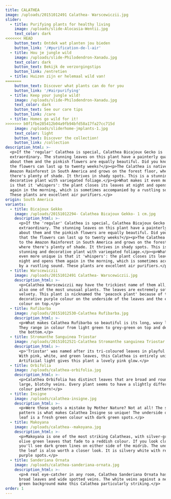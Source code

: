 ```yaml
---
title: CALATHEA
image: /uploads/20151012491 Calathea- Warscewiczii.jpg
slider:
  - title: Purifying plants for healthy living
    image: /uploads/slide-Alocasia-Wentii.jpg
    text_color: dark
<<<<<<< HEAD
    button_text: Ontdek wat planten jou bieden
    button_link: '/#purification-de-l-air'
  - title: Hou je jungle wild
    image: /uploads/slide-Philodendron-Xanadu.jpg
    text_color: dark
    button_text: Bekijk de verzorgingstips
    button_link: /entretien
  - title: Huizen zijn er helemaal wild van!
=======
    button_text: Discover what plants can do for you
    button_link: '/#airpurifying'
  - title: Keep your jungle wild!
    image: /uploads/slide-Philodendron-Xanadu.jpg
    text_color: dark
    button_text: See our care tips
    button_link: /care
  - title: Homes go wild for it!
>>>>>>> b0f1fbe285412b04a9fb94bfd58a17fa27cc715d
    image: /uploads/sliderhome-jmplants-1.jpg
    text_color: light
    button_text: Discover the collection!
    button_link: /collection
description_html: >-
  <p>If the 'regular' Calathea is special, Calathea Bicajoux Gecko is
  extraordinary. The stunning leaves on this plant have a painterly quality
  about them and the pinkish flowers are equally beautiful. Did you know that
  the flowers can last up to twenty weeks?</p><p>The Calathea is native to the
  Amazon Rainforest in South America and grows on the forest floor, where
  there's plenty of shade. It thrives in shady spots. This is a stunning and
  decorative plant with variegated foliage.</p><p>What makes it even more unique
  is that it 'whispers': the plant closes its leaves at night and opens them
  again in the morning, which is sometimes accompanied by a rustling sound.
  These plants are excellent air purifiers.</p>
origin: South America
variants:
  - title: Bicajoux Gekko
    image: /uploads/20151012294- Calathea Bicajoux Gekko- 1 cm.jpg
    description_html: >-
      <p>If the 'regular' Calathea is special, Calathea Bicajoux Gecko is
      extraordinary. The stunning leaves on this plant have a painterly quality
      about them and the pinkish flowers are equally beautiful. Did you know
      that the flowers can last up to twenty weeks?</p><p>The Calathea is native
      to the Amazon Rainforest in South America and grows on the forest floor,
      where there's plenty of shade. It thrives in shady spots. This is a
      stunning and decorative plant with variegated foliage.</p><p>What makes it
      even more unique is that it 'whispers': the plant closes its leaves at
      night and opens them again in the morning, which is sometimes accompanied
      by a rustling sound. These plants are excellent air purifiers.</p>
  - title: Warscewiczii
    image: /uploads/20151012491 Calathea- Warscewiczii.jpg
    description_html: >-
      <p>Calathea Warscewiczii may have the trickiest name of them all, but it's
      also one of the most unusual plants. The leaves are extremely soft, almost
      velvety. This plant is nicknamed the 'peacock plant' because of the
      decorative purple colour on the underside of the leaves and the emerald
      colour on top.</p>
  - title: Rufibarba
    image: /uploads/20151012530-Calathea Rufibarba.jpg
    description_html: >-
      <p>What makes Calathea Rufibarba so beautiful is its long, wavy leaves.
      They range in colour from light green to grey-green on top and deep red on
      the bottom.</p>
  - title: Stromanthe Sanguinea Triostar
    image: /uploads/20151012521-Calathea Stromanthe sanguinea Triostar.jpg
    description_html: >-
      <p>'Triostar' was named after its tri-coloured leaves in playful patterns.
      With pink, white, and green leaves, this Calathea is entirely unique.
      Artificial light gives this plant a lovely pink glow.</p>
  - title: Orbifolia
    image: /uploads/calathea-orbifolia.jpg
    description_html: >-
      <p>Calathea Orbifolia has distinct leaves that are broad and round, with
      large, blotchy veins. Every plant seems to have a slightly different
      colour pattern!</p>
  - title: Insigne
    image: /uploads/calathea-insigne.jpg
    description_html: >-
      <p>Were those spots a mistake by Mother Nature? Not at all! The striking
      pattern is what makes Calathea Insigne so unique! The underside of the
      leaf is a fresh green colour with dark green spots.</p>
  - title: Makoyana
    image: /uploads/calathea--makoyana.jpg
    description_html: >-
      <p>Makoyana is one of the most striking Calatheas, with silver-green to
      olive green leaves that fade to a reddish colour. If you look closely
      you'll see dark green lines on either side of the midrib. The underside of
      the leaf is also worth a closer look. It is silvery white with reddish
      purple spots.</p>
  - title: Sanderiana Ornata
    image: /uploads/calathea-sanderiana-ornata.jpg
    description_html: >-
      <p>A real eye-catcher in any room, Calathea Sanderiana Ornata has round,
      broad leaves and wide spotted veins. The white veins against a neutral
      green background make this Calathea particularly striking.</p>
order: 1
---
```



